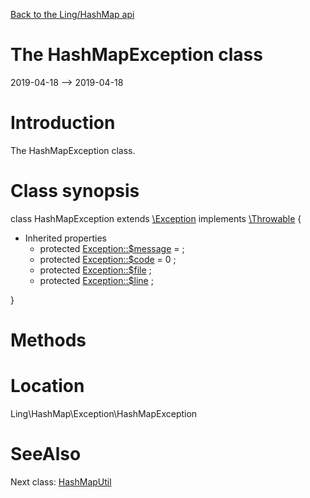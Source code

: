[Back to the Ling/HashMap api](https://github.com/lingtalfi/HashMap/blob/master/doc/api/Ling/HashMap.md)



The HashMapException class
================
2019-04-18 --> 2019-04-18






Introduction
============

The HashMapException class.



Class synopsis
==============


class <span class="pl-k">HashMapException</span> extends [\Exception](http://php.net/manual/en/class.exception.php) implements [\Throwable](http://php.net/manual/en/class.throwable.php) {

- Inherited properties
    - protected  [Exception::$message](#property-message) =  ;
    - protected  [Exception::$code](#property-code) = 0 ;
    - protected  [Exception::$file](#property-file) ;
    - protected  [Exception::$line](#property-line) ;

}






Methods
==============






Location
=============
Ling\HashMap\Exception\HashMapException


SeeAlso
==============
Next class: [HashMapUtil](https://github.com/lingtalfi/HashMap/blob/master/doc/api/Ling/HashMap/Util/HashMapUtil.md)<br>
